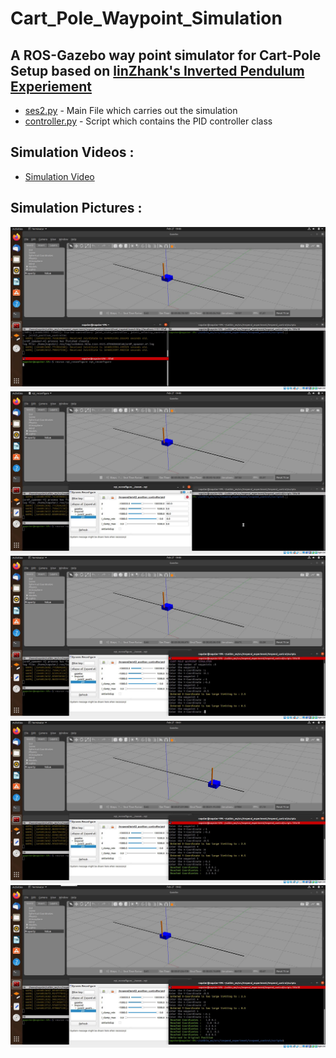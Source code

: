 # Cart_Pole_Waypoint_Simulation
## A ROS-Gazebo way point simulator for Cart-Pole Setup based on [linZhank's Inverted Pendulum Experiement](https://github.com/linZHank/invpend_experiment)

- [ses2.py](https://github.com/Aravind-Adhith/Cart_Pole_Waypoint_Simulation/blob/main/invpend_experiment/invpend_control/scripts/ses_2.py) - Main File which carries out the simulation
- [controller.py](https://github.com/Aravind-Adhith/Cart_Pole_Waypoint_Simulation/blob/main/invpend_experiment/invpend_control/scripts/controller.py) - Script which contains the PID controller class

## Simulation Videos :

- [Simulation Video](https://bit.ly/SES_2)

## Simulation Pictures :
![1](https://github.com/Aravind-Adhith/Cart_Pole_Waypoint_Simulation/blob/main/Pictures/1.png)
![2](https://github.com/Aravind-Adhith/Cart_Pole_Waypoint_Simulation/blob/main/Pictures/2.png)
![3](https://github.com/Aravind-Adhith/Cart_Pole_Waypoint_Simulation/blob/main/Pictures/3.png)
![4](https://github.com/Aravind-Adhith/Cart_Pole_Waypoint_Simulation/blob/main/Pictures/4.png)
![5](https://github.com/Aravind-Adhith/Cart_Pole_Waypoint_Simulation/blob/main/Pictures/5.png)

